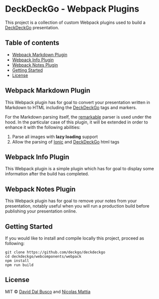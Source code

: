 # DeckDeckGo - Webpack Plugins

This project is a collection of custom Webpack plugins used to build a [DeckDeckGo] presentation.

## Table of contents

- [Webpack Markdown Plugin](#webpack-markdown-plugin)
- [Webpack Info Plugin](#webpack-info-plugin)
- [Webpack Notes Plugin](#webpack-notes-plugin)
- [Getting Started](#getting-started)
- [License](#license)

## Webpack Markdown Plugin

This Webpack plugin has for goal to convert your presentation written in Markdown to HTML including the [DeckDeckGo] tags and markers.

For the Markdown parsing itself, the [remarkable](https://github.com/jonschlinkert/remarkable) parser is used under the hood. In the particular case of this plugin, it will be extended in order to enhance it with the following abilities:

1. Parse all images with **lazy loading** support
2. Allow the parsing of [Ionic](https://ionicframework.com) and [DeckDeckGo] html tags

## Webpack Info Plugin

This Webpack plugin is a simple plugin which has for goal to display some information after the build has completed.

## Webpack Notes Plugin

This Webpack plugin has for goal to remove your notes from your presentation, notably useful when you will run a production build before publishing your presentation online. 
 
## Getting Started

If you would like to install and compile locally this project, proceed as following:

```
git clone https://github.com/deckgo/deckdeckgo
cd deckdeckgo/webcomponents/webpack
npm install
npm run build
```

## License

MIT © [David Dal Busco](mailto:david.dalbusco@outlook.com) and [Nicolas Mattia](mailto:nicolas@nmattia.com)

[DeckDeckGo]: https://deckdeckgo.com
